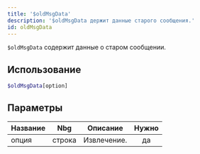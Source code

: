 ```yaml
---
title: '$oldMsgData'
description: '$oldMsgData держит данные старого сообщения.'
id: oldMsgData
---
```


`$oldMsgData` содержит данные о старом сообщении.

## Использование

```php
$oldMsgData[option]
```

## Параметры

| Название | Nbg    | Описание    | Нужно |
| -------- | ------ | ----------- |:-----:|
| опция    | строка | Извлечение. |  да   |